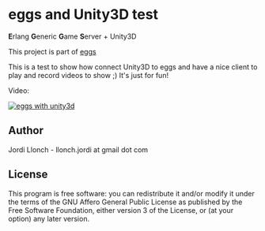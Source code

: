 # eggs and Unity3D test

**E**rlang **G**eneric **G**ame **S**erver + Unity3D

This project is part of [eggs](https://github.com/jordillonch/eggs)

This is a test to show how connect Unity3D to eggs and have a nice client to play and record videos to show ;) It's just for fun!

Video:

[![eggs with unity3d](https://i2.ytimg.com/vi/AOjHIsL-8ZA/mqdefault.jpg?v=51142d8c "eggs with unity3d")](http://youtu.be/AOjHIsL-8ZA)


## Author

Jordi Llonch - llonch.jordi at gmail dot com


## License

This program is free software: you can redistribute it and/or modify
it under the terms of the GNU Affero General Public License as
published by the Free Software Foundation, either version 3 of the
License, or (at your option) any later version.

